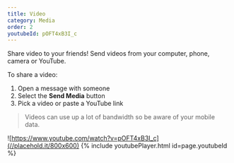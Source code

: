 ```yaml
---
title: Video
category: Media
order: 2
youtubeId: pOFT4xB3I_c
---
```


Share video to your friends! Send videos from your computer, phone, camera or YouTube.

To share a video:

1. Open a message with someone
2. Select the **Send Media** button
3. Pick a video or paste a YouTube link

> Videos can use up a lot of bandwidth so be aware of your mobile data.

![https://www.youtube.com/watch?v=pOFT4xB3I_c](//placehold.it/800x600)
{% include youtubePlayer.html id=page.youtubeId %}
